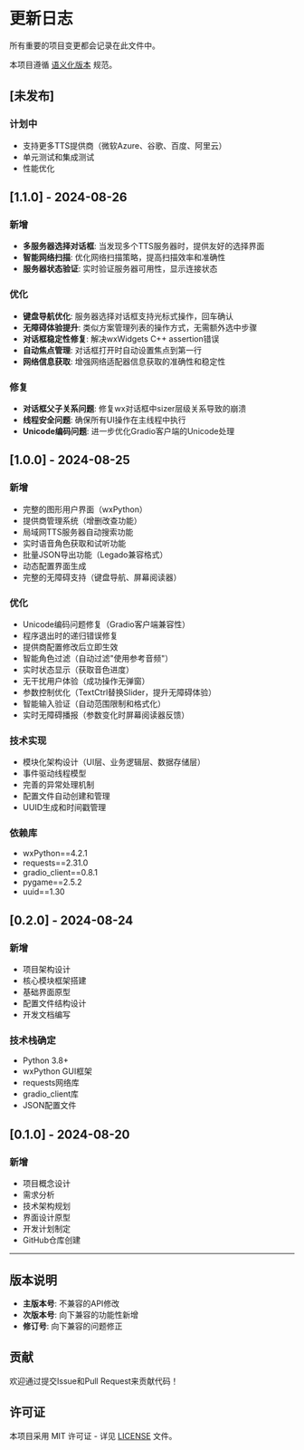# 更新日志

所有重要的项目变更都会记录在此文件中。

本项目遵循 [语义化版本](https://semver.org/lang/zh-CN/) 规范。

## [未发布]

### 计划中
- 支持更多TTS提供商（微软Azure、谷歌、百度、阿里云）
- 单元测试和集成测试
- 性能优化

## [1.1.0] - 2024-08-26

### 新增
- **多服务器选择对话框**: 当发现多个TTS服务器时，提供友好的选择界面
- **智能网络扫描**: 优化网络扫描策略，提高扫描效率和准确性
- **服务器状态验证**: 实时验证服务器可用性，显示连接状态

### 优化
- **键盘导航优化**: 服务器选择对话框支持光标式操作，回车确认
- **无障碍体验提升**: 类似方案管理列表的操作方式，无需额外选中步骤
- **对话框稳定性修复**: 解决wxWidgets C++ assertion错误
- **自动焦点管理**: 对话框打开时自动设置焦点到第一行
- **网络信息获取**: 增强网络适配器信息获取的准确性和稳定性

### 修复
- **对话框父子关系问题**: 修复wx对话框中sizer层级关系导致的崩溃
- **线程安全问题**: 确保所有UI操作在主线程中执行
- **Unicode编码问题**: 进一步优化Gradio客户端的Unicode处理

## [1.0.0] - 2024-08-25

### 新增
- 完整的图形用户界面（wxPython）
- 提供商管理系统（增删改查功能）
- 局域网TTS服务器自动搜索功能
- 实时语音角色获取和试听功能
- 批量JSON导出功能（Legado兼容格式）
- 动态配置界面生成
- 完整的无障碍支持（键盘导航、屏幕阅读器）

### 优化
- Unicode编码问题修复（Gradio客户端兼容性）
- 程序退出时的递归错误修复
- 提供商配置修改后立即生效
- 智能角色过滤（自动过滤"使用参考音频"）
- 实时状态显示（获取音色进度）
- 无干扰用户体验（成功操作无弹窗）
- 参数控制优化（TextCtrl替换Slider，提升无障碍体验）
- 智能输入验证（自动范围限制和格式化）
- 实时无障碍播报（参数变化时屏幕阅读器反馈）

### 技术实现
- 模块化架构设计（UI层、业务逻辑层、数据存储层）
- 事件驱动线程模型
- 完善的异常处理机制
- 配置文件自动创建和管理
- UUID生成和时间戳管理

### 依赖库
- wxPython==4.2.1
- requests==2.31.0
- gradio_client==0.8.1
- pygame==2.5.2
- uuid==1.30

## [0.2.0] - 2024-08-24

### 新增
- 项目架构设计
- 核心模块框架搭建
- 基础界面原型
- 配置文件结构设计
- 开发文档编写

### 技术栈确定
- Python 3.8+
- wxPython GUI框架
- requests网络库
- gradio_client库
- JSON配置文件

## [0.1.0] - 2024-08-20

### 新增
- 项目概念设计
- 需求分析
- 技术架构规划
- 界面设计原型
- 开发计划制定
- GitHub仓库创建

---

## 版本说明

- **主版本号**: 不兼容的API修改
- **次版本号**: 向下兼容的功能性新增
- **修订号**: 向下兼容的问题修正

## 贡献

欢迎通过提交Issue和Pull Request来贡献代码！

## 许可证

本项目采用 MIT 许可证 - 详见 [LICENSE](LICENSE) 文件。